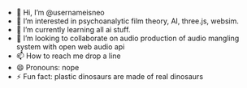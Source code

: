 - 👋 Hi, I’m @usernameisneo
- 👀 I’m interested in psychoanalytic film theory, AI, three.js, websim.
- 🌱 I’m currently learning all ai stuff.
- 💞️ I’m looking to collaborate on audio production of audio mangling system with open web audio api
- 📫 How to reach me drop a line
- 😄 Pronouns: nope
- ⚡ Fun fact: plastic dinosaurs are made of real dinosaurs

<!---
usernameisneo/usernameisneo is a ✨ special ✨ repository because its `README.md` (this file) appears on your GitHub profile.
You can click the Preview link to take a look at your changes.
--->
